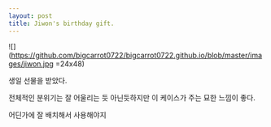 ```yaml
---
layout: post
title: Jiwon's birthday gift.
---
```


![](https://github.com/bigcarrot0722/bigcarrot0722.github.io/blob/master/images/jiwon.jpg =24x48)

생일 선물을 받았다.

전체적인 분위기는 잘 어울리는 듯 아닌듯하지만 이 케이스가 주는 묘한 느낌이 좋다.

어딘가에 잘 배치해서 사용해야지 
